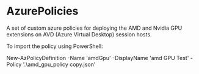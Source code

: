 # AzurePolicies
A set of custom azure policies for deploying the AMD and Nvidia GPU extensions on AVD (Azure Virtual Desktop) session hosts.

To import the policy using PowerShell:

New-AzPolicyDefinition -Name 'amdGpu' -DisplayName 'amd GPU Test' -Policy '.\amd_gpu_policy copy.json'




